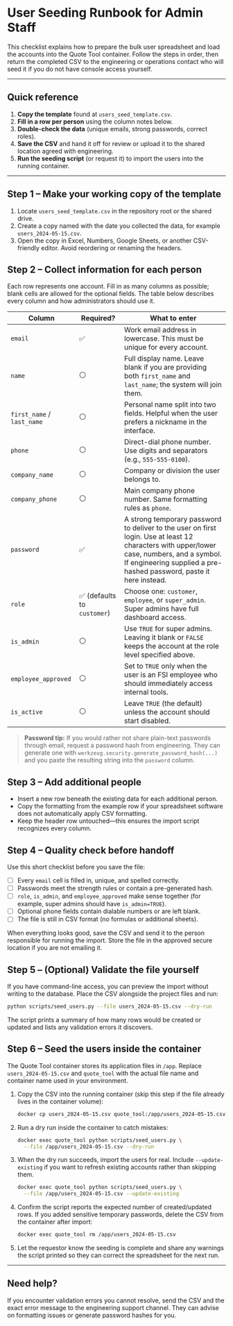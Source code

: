 # User Seeding Runbook for Admin Staff

This checklist explains how to prepare the bulk user spreadsheet and load the
accounts into the Quote Tool container. Follow the steps in order, then return
the completed CSV to the engineering or operations contact who will seed it if
you do not have console access yourself.

---

## Quick reference

1. **Copy the template** found at `users_seed_template.csv`.
2. **Fill in a row per person** using the column notes below.
3. **Double-check the data** (unique emails, strong passwords, correct roles).
4. **Save the CSV** and hand it off for review or upload it to the shared
   location agreed with engineering.
5. **Run the seeding script** (or request it) to import the users into the
   running container.

---

## Step 1 – Make your working copy of the template

1. Locate `users_seed_template.csv` in the repository root or the shared drive.
2. Create a copy named with the date you collected the data, for example
   `users_2024-05-15.csv`.
3. Open the copy in Excel, Numbers, Google Sheets, or another CSV-friendly
   editor. Avoid reordering or renaming the headers.

## Step 2 – Collect information for each person

Each row represents one account. Fill in as many columns as possible; blank
cells are allowed for the optional fields. The table below describes every
column and how administrators should use it.

| Column | Required? | What to enter |
| --- | --- | --- |
| `email` | ✅ | Work email address in lowercase. This must be unique for every account. |
| `name` | ⚪️ | Full display name. Leave blank if you are providing both `first_name` and `last_name`; the system will join them. |
| `first_name` / `last_name` | ⚪️ | Personal name split into two fields. Helpful when the user prefers a nickname in the interface. |
| `phone` | ⚪️ | Direct-dial phone number. Use digits and separators (e.g., `555-555-0100`). |
| `company_name` | ⚪️ | Company or division the user belongs to. |
| `company_phone` | ⚪️ | Main company phone number. Same formatting rules as `phone`. |
| `password` | ✅ | A strong temporary password to deliver to the user on first login. Use at least 12 characters with upper/lower case, numbers, and a symbol. If engineering supplied a pre-hashed password, paste it here instead. |
| `role` | ✅ (defaults to `customer`) | Choose one: `customer`, `employee`, or `super_admin`. Super admins have full dashboard access. |
| `is_admin` | ⚪️ | Use `TRUE` for super admins. Leaving it blank or `FALSE` keeps the account at the role level specified above. |
| `employee_approved` | ⚪️ | Set to `TRUE` only when the user is an FSI employee who should immediately access internal tools. |
| `is_active` | ⚪️ | Leave `TRUE` (the default) unless the account should start disabled. |

> **Password tip:** If you would rather not share plain-text passwords through
> email, request a password hash from engineering. They can generate one with
> `werkzeug.security.generate_password_hash(...)` and you paste the resulting
> string into the `password` column.

## Step 3 – Add additional people

- Insert a new row beneath the existing data for each additional person.
- Copy the formatting from the example row if your spreadsheet software does
  not automatically apply CSV formatting.
- Keep the header row untouched—this ensures the import script recognizes every
  column.

## Step 4 – Quality check before handoff

Use this short checklist before you save the file:

- [ ] Every `email` cell is filled in, unique, and spelled correctly.
- [ ] Passwords meet the strength rules or contain a pre-generated hash.
- [ ] `role`, `is_admin`, and `employee_approved` make sense together (for
      example, super admins should have `is_admin=TRUE`).
- [ ] Optional phone fields contain dialable numbers or are left blank.
- [ ] The file is still in CSV format (no formulas or additional sheets).

When everything looks good, save the CSV and send it to the person responsible
for running the import. Store the file in the approved secure location if you
are not emailing it.

## Step 5 – (Optional) Validate the file yourself

If you have command-line access, you can preview the import without writing to
the database. Place the CSV alongside the project files and run:

```bash
python scripts/seed_users.py --file users_2024-05-15.csv --dry-run
```

The script prints a summary of how many rows would be created or updated and
lists any validation errors it discovers.

## Step 6 – Seed the users inside the container

The Quote Tool container stores its application files in `/app`. Replace
`users_2024-05-15.csv` and `quote_tool` with the actual file name and container
name used in your environment.

1. Copy the CSV into the running container (skip this step if the file already
   lives in the container volume):

   ```bash
   docker cp users_2024-05-15.csv quote_tool:/app/users_2024-05-15.csv
   ```

2. Run a dry run inside the container to catch mistakes:

   ```bash
   docker exec quote_tool python scripts/seed_users.py \
     --file /app/users_2024-05-15.csv --dry-run
   ```

3. When the dry run succeeds, import the users for real. Include
   `--update-existing` if you want to refresh existing accounts rather than
   skipping them.

   ```bash
   docker exec quote_tool python scripts/seed_users.py \
     --file /app/users_2024-05-15.csv --update-existing
   ```

4. Confirm the script reports the expected number of created/updated rows. If
   you added sensitive temporary passwords, delete the CSV from the container
   after import:

   ```bash
   docker exec quote_tool rm /app/users_2024-05-15.csv
   ```

5. Let the requestor know the seeding is complete and share any warnings the
   script printed so they can correct the spreadsheet for the next run.

---

## Need help?

If you encounter validation errors you cannot resolve, send the CSV and the
exact error message to the engineering support channel. They can advise on
formatting issues or generate password hashes for you.
